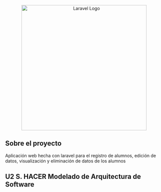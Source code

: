 <p align="center"><a href="https://laravel.com" target="_blank"><img src="https://raw.githubusercontent.com/laravel/art/master/logo-lockup/5%20SVG/2%20CMYK/1%20Full%20Color/laravel-logolockup-cmyk-red.svg" width="400" alt="Laravel Logo"></a></p>



## Sobre el proyecto

Aplicación web hecha con laravel para el registro de alumnos, edición de datos, visualización y eliminación de datos de los alumnos


## U2 S. HACER Modelado de Arquitectura de Software
